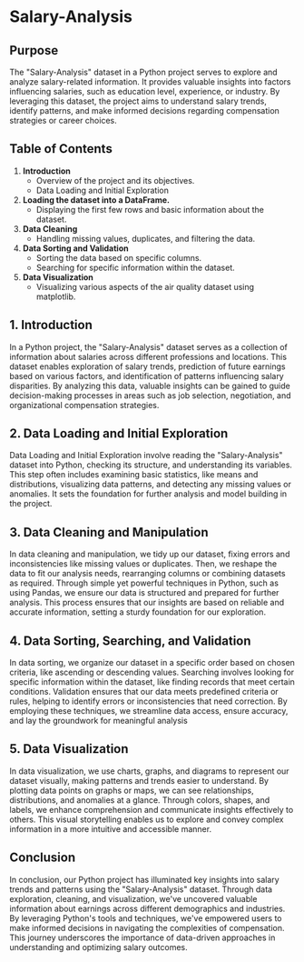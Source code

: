 # Salary-Analysis
## Purpose
The "Salary-Analysis" dataset in a Python project serves to explore and analyze salary-related information. It provides valuable insights into factors influencing salaries, such as education level, experience, or industry. By leveraging this dataset, the project aims to understand salary trends, identify patterns, and make informed decisions regarding compensation strategies or career choices.

## Table of Contents
1. **Introduction**
   - Overview of the project and its objectives.
   - Data Loading and Initial Exploration
2. **Loading the dataset into a DataFrame.**
   - Displaying the first few rows and basic information about the dataset.
3. **Data Cleaning**
   - Handling missing values, duplicates, and filtering the data.
4. **Data Sorting and Validation**
   - Sorting the data based on specific columns.
   - Searching for specific information within the dataset.
5. **Data Visualization**
   - Visualizing various aspects of the air quality dataset using matplotlib.

## 1. Introduction

In a Python project, the "Salary-Analysis" dataset serves as a collection of information about salaries across different professions and locations. This dataset enables exploration of salary trends, prediction of future earnings based on various factors, and identification of patterns influencing salary disparities. By analyzing this data, valuable insights can be gained to guide decision-making processes in areas such as job selection, negotiation, and organizational compensation strategies.

## 2. Data Loading and Initial Exploration

Data Loading and Initial Exploration involve reading the "Salary-Analysis" dataset into Python, checking its structure, and understanding its variables. This step often includes examining basic statistics, like means and distributions, visualizing data patterns, and detecting any missing values or anomalies. It sets the foundation for further analysis and model building in the project.

## 3. Data Cleaning and Manipulation

In data cleaning and manipulation, we tidy up our dataset, fixing errors and inconsistencies like missing values or duplicates. Then, we reshape the data to fit our analysis needs, rearranging columns or combining datasets as required. Through simple yet powerful techniques in Python, such as using Pandas, we ensure our data is structured and prepared for further analysis. This process ensures that our insights are based on reliable and accurate information, setting a sturdy foundation for our exploration.

## 4. Data Sorting, Searching, and Validation
In data sorting, we organize our dataset in a specific order based on chosen criteria, like ascending or descending values. Searching involves looking for specific information within the dataset, like finding records that meet certain conditions. Validation ensures that our data meets predefined criteria or rules, helping to identify errors or inconsistencies that need correction. By employing these techniques, we streamline data access, ensure accuracy, and lay the groundwork for meaningful analysis

## 5. Data Visualization
In data visualization, we use charts, graphs, and diagrams to represent our dataset visually, making patterns and trends easier to understand. By plotting data points on graphs or maps, we can see relationships, distributions, and anomalies at a glance. Through colors, shapes, and labels, we enhance comprehension and communicate insights effectively to others. This visual storytelling enables us to explore and convey complex information in a more intuitive and accessible manner.

## Conclusion
In conclusion, our Python project has illuminated key insights into salary trends and patterns using the "Salary-Analysis" dataset. Through data exploration, cleaning, and visualization, we've uncovered valuable information about earnings across different demographics and industries. By leveraging Python's tools and techniques, we've empowered users to make informed decisions in navigating the complexities of compensation. This journey underscores the importance of data-driven approaches in understanding and optimizing salary outcomes.
